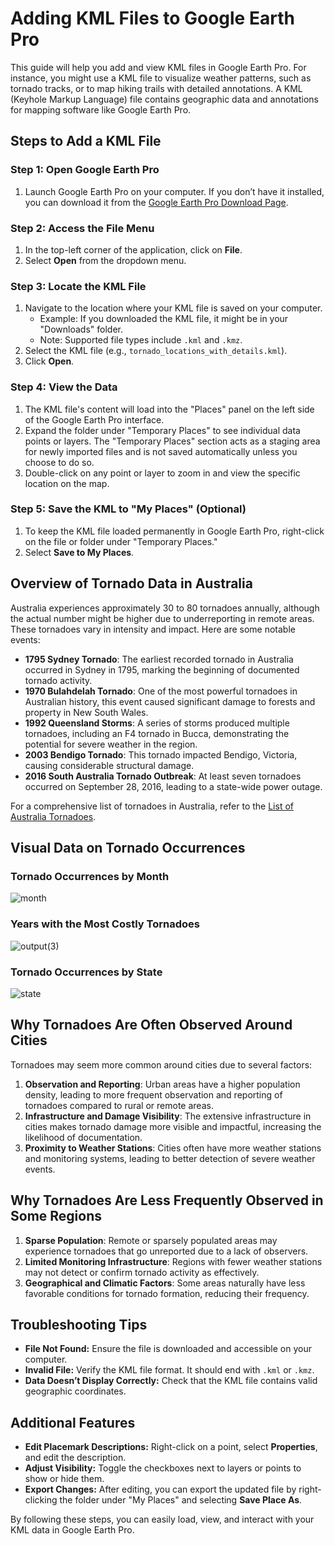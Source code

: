 # Adding KML Files to Google Earth Pro

This guide will help you add and view KML files in Google Earth Pro. For instance, you might use a KML file to visualize weather patterns, such as tornado tracks, or to map hiking trails with detailed annotations. A KML (Keyhole Markup Language) file contains geographic data and annotations for mapping software like Google Earth Pro.

## Steps to Add a KML File

### Step 1: Open Google Earth Pro

1. Launch Google Earth Pro on your computer. If you don’t have it installed, you can download it from the [Google Earth Pro Download Page](https://www.google.com/earth/versions/#earth-pro).

### Step 2: Access the File Menu

1. In the top-left corner of the application, click on **File**.
2. Select **Open** from the dropdown menu.

### Step 3: Locate the KML File

1. Navigate to the location where your KML file is saved on your computer.
   - Example: If you downloaded the KML file, it might be in your "Downloads" folder.
   - Note: Supported file types include `.kml` and `.kmz`.
2. Select the KML file (e.g., `tornado_locations_with_details.kml`).
3. Click **Open**.

### Step 4: View the Data

1. The KML file's content will load into the "Places" panel on the left side of the Google Earth Pro interface.
2. Expand the folder under "Temporary Places" to see individual data points or layers. The "Temporary Places" section acts as a staging area for newly imported files and is not saved automatically unless you choose to do so.
3. Double-click on any point or layer to zoom in and view the specific location on the map.

### Step 5: Save the KML to "My Places" (Optional)

1. To keep the KML file loaded permanently in Google Earth Pro, right-click on the file or folder under "Temporary Places."
2. Select **Save to My Places**.

## Overview of Tornado Data in Australia

Australia experiences approximately 30 to 80 tornadoes annually, although the actual number might be higher due to underreporting in remote areas. These tornadoes vary in intensity and impact. Here are some notable events:

- **1795 Sydney Tornado**: The earliest recorded tornado in Australia occurred in Sydney in 1795, marking the beginning of documented tornado activity.
- **1970 Bulahdelah Tornado**: One of the most powerful tornadoes in Australian history, this event caused significant damage to forests and property in New South Wales.
- **1992 Queensland Storms**: A series of storms produced multiple tornadoes, including an F4 tornado in Bucca, demonstrating the potential for severe weather in the region.
- **2003 Bendigo Tornado**: This tornado impacted Bendigo, Victoria, causing considerable structural damage.
- **2016 South Australia Tornado Outbreak**: At least seven tornadoes occurred on September 28, 2016, leading to a state-wide power outage.

For a comprehensive list of tornadoes in Australia, refer to the [List of Australia Tornadoes](https://en.wikipedia.org/wiki/List_of_Australia_tornadoes).

## Visual Data on Tornado Occurrences

### Tornado Occurrences by Month

![month](https://github.com/user-attachments/assets/b034137b-b1b3-4f7f-8351-0af35dd7639f)


### Years with the Most Costly Tornadoes

![output(3)](https://github.com/user-attachments/assets/3af2d4b8-1280-4cfe-a06c-f3dc68dcb92c)


### Tornado Occurrences by State

![state](https://github.com/user-attachments/assets/7c3f0132-f502-46a2-af8a-48aafff2914e)

## Why Tornadoes Are Often Observed Around Cities

Tornadoes may seem more common around cities due to several factors:

1. **Observation and Reporting**: Urban areas have a higher population density, leading to more frequent observation and reporting of tornadoes compared to rural or remote areas.
2. **Infrastructure and Damage Visibility**: The extensive infrastructure in cities makes tornado damage more visible and impactful, increasing the likelihood of documentation.
3. **Proximity to Weather Stations**: Cities often have more weather stations and monitoring systems, leading to better detection of severe weather events.

## Why Tornadoes Are Less Frequently Observed in Some Regions

1. **Sparse Population**: Remote or sparsely populated areas may experience tornadoes that go unreported due to a lack of observers.
2. **Limited Monitoring Infrastructure**: Regions with fewer weather stations may not detect or confirm tornado activity as effectively.
3. **Geographical and Climatic Factors**: Some areas naturally have less favorable conditions for tornado formation, reducing their frequency.

## Troubleshooting Tips

- **File Not Found:** Ensure the file is downloaded and accessible on your computer.
- **Invalid File:** Verify the KML file format. It should end with `.kml` or `.kmz`.
- **Data Doesn’t Display Correctly:** Check that the KML file contains valid geographic coordinates.

## Additional Features

- **Edit Placemark Descriptions:** Right-click on a point, select **Properties**, and edit the description.
- **Adjust Visibility:** Toggle the checkboxes next to layers or points to show or hide them.
- **Export Changes:** After editing, you can export the updated file by right-clicking the folder under "My Places" and selecting **Save Place As**.

By following these steps, you can easily load, view, and interact with your KML data in Google Earth Pro.

